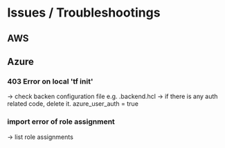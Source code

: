# Issues / Troubleshootings

## AWS



## Azure
### 403 Error on local 'tf init'
-> check backen configuration file e.g. <env>.backend.hcl 
-> if there is any auth related code, delete it. azure_user_auth = true

### import error of role assignment
-> list role assignments
```

```

